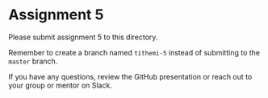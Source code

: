 # Assignment 5

Please submit assignment 5 to this directory.

Remember to create a branch named `tithemi-5` 
instead of submitting to the `master` branch.

If you have any questions, review the GitHub presentation or reach
out to your group or mentor on Slack.
